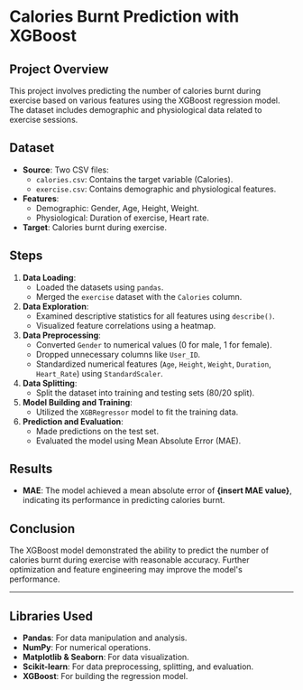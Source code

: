 # Calories Burnt Prediction with XGBoost

## Project Overview

This project involves predicting the number of calories burnt during exercise based on various features using the XGBoost regression model. The dataset includes demographic and physiological data related to exercise sessions.

## Dataset

- **Source**: Two CSV files:
    - `calories.csv`: Contains the target variable (Calories).
    - `exercise.csv`: Contains demographic and physiological features.
- **Features**:
    - Demographic: Gender, Age, Height, Weight.
    - Physiological: Duration of exercise, Heart rate.
- **Target**: Calories burnt during exercise.

## Steps

1. **Data Loading**:
    - Loaded the datasets using `pandas`.
    - Merged the `exercise` dataset with the `Calories` column.
2. **Data Exploration**:
    - Examined descriptive statistics for all features using `describe()`.
    - Visualized feature correlations using a heatmap.
3. **Data Preprocessing**:
    - Converted `Gender` to numerical values (0 for male, 1 for female).
    - Dropped unnecessary columns like `User_ID`.
    - Standardized numerical features (`Age`, `Height`, `Weight`, `Duration`, `Heart_Rate`) using `StandardScaler`.
4. **Data Splitting**:
    - Split the dataset into training and testing sets (80/20 split).
5. **Model Building and Training**:
    - Utilized the `XGBRegressor` model to fit the training data.
6. **Prediction and Evaluation**:
    - Made predictions on the test set.
    - Evaluated the model using Mean Absolute Error (MAE).

## Results

- **MAE**: The model achieved a mean absolute error of **{insert MAE value}**, indicating its performance in predicting calories burnt.

## Conclusion

The XGBoost model demonstrated the ability to predict the number of calories burnt during exercise with reasonable accuracy. Further optimization and feature engineering may improve the model's performance.

---

## Libraries Used

- **Pandas**: For data manipulation and analysis.
- **NumPy**: For numerical operations.
- **Matplotlib & Seaborn**: For data visualization.
- **Scikit-learn**: For data preprocessing, splitting, and evaluation.
- **XGBoost**: For building the regression model.
